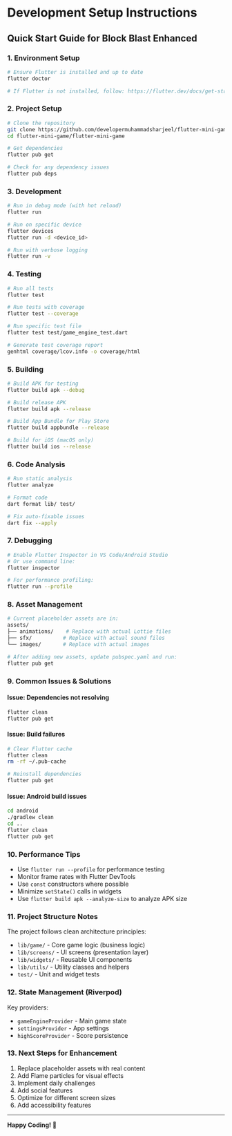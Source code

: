 # Development Setup Instructions

## Quick Start Guide for Block Blast Enhanced

### 1. Environment Setup
```bash
# Ensure Flutter is installed and up to date
flutter doctor

# If Flutter is not installed, follow: https://flutter.dev/docs/get-started/install
```

### 2. Project Setup
```bash
# Clone the repository
git clone https://github.com/developermuhammadsharjeel/flutter-mini-game.git
cd flutter-mini-game/flutter-mini-game

# Get dependencies
flutter pub get

# Check for any dependency issues
flutter pub deps
```

### 3. Development
```bash
# Run in debug mode (with hot reload)
flutter run

# Run on specific device
flutter devices
flutter run -d <device_id>

# Run with verbose logging
flutter run -v
```

### 4. Testing
```bash
# Run all tests
flutter test

# Run tests with coverage
flutter test --coverage

# Run specific test file
flutter test test/game_engine_test.dart

# Generate test coverage report
genhtml coverage/lcov.info -o coverage/html
```

### 5. Building
```bash
# Build APK for testing
flutter build apk --debug

# Build release APK
flutter build apk --release

# Build App Bundle for Play Store
flutter build appbundle --release

# Build for iOS (macOS only)
flutter build ios --release
```

### 6. Code Analysis
```bash
# Run static analysis
flutter analyze

# Format code
dart format lib/ test/

# Fix auto-fixable issues
dart fix --apply
```

### 7. Debugging
```bash
# Enable Flutter Inspector in VS Code/Android Studio
# Or use command line:
flutter inspector

# For performance profiling:
flutter run --profile
```

### 8. Asset Management
```bash
# Current placeholder assets are in:
assets/
├── animations/    # Replace with actual Lottie files
├── sfx/          # Replace with actual sound files
└── images/       # Replace with actual images

# After adding new assets, update pubspec.yaml and run:
flutter pub get
```

### 9. Common Issues & Solutions

#### Issue: Dependencies not resolving
```bash
flutter clean
flutter pub get
```

#### Issue: Build failures
```bash
# Clear Flutter cache
flutter clean
rm -rf ~/.pub-cache

# Reinstall dependencies
flutter pub get
```

#### Issue: Android build issues
```bash
cd android
./gradlew clean
cd ..
flutter clean
flutter pub get
```

### 10. Performance Tips

- Use `flutter run --profile` for performance testing
- Monitor frame rates with Flutter DevTools
- Use `const` constructors where possible
- Minimize `setState()` calls in widgets
- Use `flutter build apk --analyze-size` to analyze APK size

### 11. Project Structure Notes

The project follows clean architecture principles:

- `lib/game/` - Core game logic (business logic)
- `lib/screens/` - UI screens (presentation layer)
- `lib/widgets/` - Reusable UI components
- `lib/utils/` - Utility classes and helpers
- `test/` - Unit and widget tests

### 12. State Management (Riverpod)

Key providers:
- `gameEngineProvider` - Main game state
- `settingsProvider` - App settings
- `highScoreProvider` - Score persistence

### 13. Next Steps for Enhancement

1. Replace placeholder assets with real content
2. Add Flame particles for visual effects
3. Implement daily challenges
4. Add social features
5. Optimize for different screen sizes
6. Add accessibility features

---

**Happy Coding! 🚀**